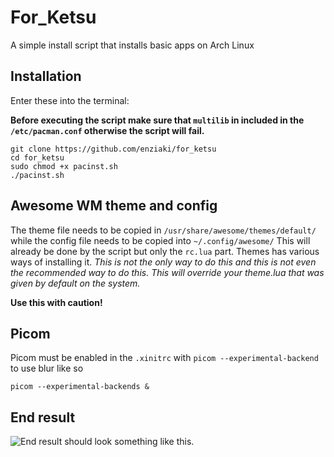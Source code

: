 # For_Ketsu

A simple install script that installs basic apps on Arch Linux

## Installation

Enter these into the terminal:

**Before executing the script make sure that `multilib` in included in the
`/etc/pacman.conf` otherwise the script will fail.**

```
git clone https://github.com/enziaki/for_ketsu
cd for_ketsu
sudo chmod +x pacinst.sh
./pacinst.sh
```


## Awesome WM theme and config

The theme file needs to be copied in `/usr/share/awesome/themes/default/` while
the config file needs to be copied into `~/.config/awesome/` This will already
be done by the script but only the `rc.lua` part. Themes has various ways of
installing it. 
*This is not the only way to do this and this is not even the
recommended way to do this.*
*This will override your theme.lua that was given
by default on the system.*

**Use this with caution!**

## Picom

Picom must be enabled in the `.xinitrc` with `picom --experimental-backend` to use blur like so
```
picom --experimental-backends &

```
## End result

![End result should look something like this.](https://github.com/enziaki/for_ketsu/blob/main/Images/AwesomeRiceImage.png "Awesome (no pun intended) Rice")
